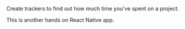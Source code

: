 Create trackers to find out how much time you've spent on a project.

This is another hands on React Native app.

